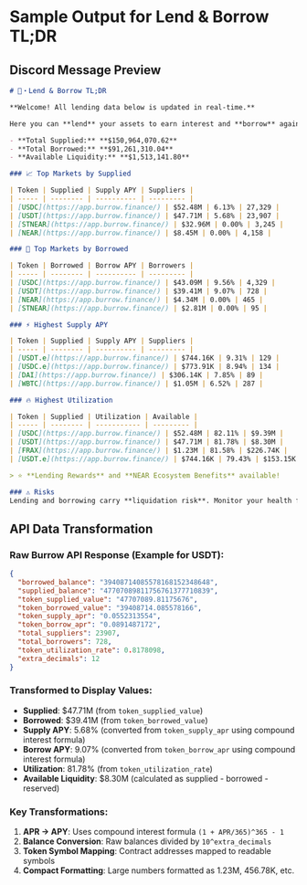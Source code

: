 # Sample Output for Lend & Borrow TL;DR

## Discord Message Preview

```markdown
# 🏦・Lend & Borrow TL;DR

**Welcome! All lending data below is updated in real-time.**  

Here you can **lend** your assets to earn interest and **borrow** against your collateral.

- **Total Supplied:** **$150,964,070.62**  
- **Total Borrowed:** **$91,261,310.04**  
- **Available Liquidity:** **$1,513,141.80**  

### 📈 Top Markets by Supplied

| Token | Supplied | Supply APY | Suppliers |
| ----- | -------- | ---------- | --------- |
| [USDC](https://app.burrow.finance/) | $52.48M | 6.13% | 27,329 |
| [USDT](https://app.burrow.finance/) | $47.71M | 5.68% | 23,907 |
| [STNEAR](https://app.burrow.finance/) | $32.96M | 0.00% | 3,245 |
| [NEAR](https://app.burrow.finance/) | $8.45M | 0.00% | 4,158 |

### 💸 Top Markets by Borrowed

| Token | Borrowed | Borrow APY | Borrowers |
| ----- | -------- | ---------- | --------- |
| [USDC](https://app.burrow.finance/) | $43.09M | 9.56% | 4,329 |
| [USDT](https://app.burrow.finance/) | $39.41M | 9.07% | 728 |
| [NEAR](https://app.burrow.finance/) | $4.34M | 0.00% | 465 |
| [STNEAR](https://app.burrow.finance/) | $2.81M | 0.00% | 95 |

### ⚡ Highest Supply APY

| Token | Supplied | Supply APY | Suppliers |
| ----- | -------- | ---------- | --------- |
| [USDT.e](https://app.burrow.finance/) | $744.16K | 9.31% | 129 |
| [USDC.e](https://app.burrow.finance/) | $773.91K | 8.94% | 134 |
| [DAI](https://app.burrow.finance/) | $306.14K | 7.85% | 89 |
| [WBTC](https://app.burrow.finance/) | $1.05M | 6.52% | 287 |

### 🔥 Highest Utilization

| Token | Supplied | Utilization | Available |
| ----- | -------- | ----------- | --------- |
| [USDC](https://app.burrow.finance/) | $52.48M | 82.11% | $9.39M |
| [USDT](https://app.burrow.finance/) | $47.71M | 81.78% | $8.30M |
| [FRAX](https://app.burrow.finance/) | $1.23M | 81.58% | $226.74K |
| [USDT.e](https://app.burrow.finance/) | $744.16K | 79.43% | $153.15K |

> ⭐ **Lending Rewards** and **NEAR Ecosystem Benefits** available!

### ⚠️ Risks
Lending and borrowing carry **liquidation risk**. Monitor your health factor closely.
```

## API Data Transformation

### Raw Burrow API Response (Example for USDT):
```json
{
  "borrowed_balance": "39408714085578168152348648",
  "supplied_balance": "47707089811756761377710839", 
  "token_supplied_value": "47707089.81175676",
  "token_borrowed_value": "39408714.085578166",
  "token_supply_apr": "0.0552313554",
  "token_borrow_apr": "0.0891487172",
  "total_suppliers": 23907,
  "total_borrowers": 728,
  "token_utilization_rate": 0.8178098,
  "extra_decimals": 12
}
```

### Transformed to Display Values:
- **Supplied**: $47.71M (from `token_supplied_value`)
- **Borrowed**: $39.41M (from `token_borrowed_value`) 
- **Supply APY**: 5.68% (converted from `token_supply_apr` using compound interest formula)
- **Borrow APY**: 9.07% (converted from `token_borrow_apr` using compound interest formula)
- **Utilization**: 81.78% (from `token_utilization_rate`)
- **Available Liquidity**: $8.30M (calculated as supplied - borrowed - reserved)

### Key Transformations:
1. **APR → APY**: Uses compound interest formula `(1 + APR/365)^365 - 1`
2. **Balance Conversion**: Raw balances divided by `10^extra_decimals`
3. **Token Symbol Mapping**: Contract addresses mapped to readable symbols
4. **Compact Formatting**: Large numbers formatted as 1.23M, 456.78K, etc.
